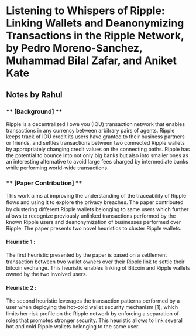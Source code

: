 # Listening to Whispers of Ripple: Linking Wallets and Deanonymizing Transactions in the Ripple Network, by Pedro Moreno-Sanchez, Muhammad Bilal Zafar, and Aniket Kate #
## Notes by Rahul ##

### ** [Background] ** ###  

Ripple is a decentralized I owe you (IOU) transaction network that enables transactions in any currency between arbitrary pairs of agents. Ripple keeps track of IOU credit its users have granted to their business partners or friends, and settles transactions between two connected Ripple wallets by appropriately changing credit values on the connecting paths. Ripple has the potential to bounce into not only big banks but also into smaller ones as an interesting alternative to avoid large fees charged by intermediate banks while performing world-wide transactions.




### ** [Paper Contribution] ** ### 

This work aims at improving the understanding of the traceability of Ripple ﬂows and using it to explore the privacy breaches. The paper contributed by clustering diﬀerent Ripple wallets belonging to same users which further allows to recognize previously unlinked transactions performed by the known Ripple users and deanonymization of businesses performed over Ripple. The paper presents two novel heuristics to cluster Ripple wallets. 

#### Heuristic 1 : ####

The ﬁrst heuristic presented by the paper is based on a settlement transaction between two wallet owners over their Ripple link to settle their bitcoin exchange. This heuristic enables linking of Bitcoin and Ripple wallets owned by the two involved users.

#### Heuristic 2 : #### 

The second heuristic leverages the transaction patterns performed by a user when deploying the hot-cold wallet security mechanism [1], which limits her risk proﬁle on the Ripple network by enforcing a separation of roles that promotes stronger security. This heuristic allows to link several hot and cold Ripple wallets belonging to the same user.

